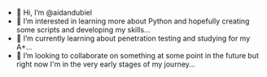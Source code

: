 - 👋 Hi, I’m @aidandubiel
- 👀 I’m interested in learning more about Python and hopefully creating some scripts and developing my skills...
- 🌱 I’m currently learning about penetration testing and studying for my A+...
- 💞️ I’m looking to collaborate on something at some point in the future but right now I'm in the very early stages of my journey...

<!---
aidandubiel/aidandubiel is a ✨ special ✨ repository because its `README.md` (this file) appears on your GitHub profile.
You can click the Preview link to take a look at your changes.
--->

